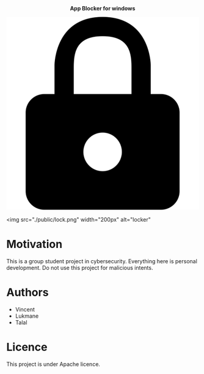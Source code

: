 <div align="center">
	<b>
  	App Blocker for windows
	</b>
</div>

![vector lock](public/lock.png) <!-- .element height="100px" width="px" -->

<img
	src="./public/lock.png"
	width="200px"
	alt="locker"
>
</img>

# Motivation

This is a group student project in cybersecurity. Everything here is personal development. Do not use this project for malicious intents.

# Authors

- Vincent
- Lukmane
- Talal

# Licence

This project is under Apache licence.


